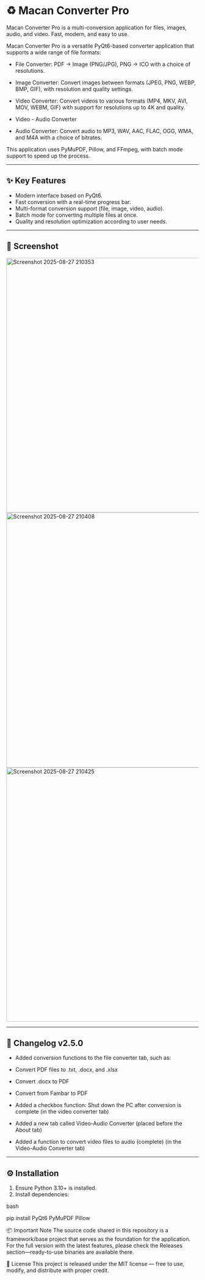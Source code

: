 # ♻️ Macan Converter Pro

Macan Converter Pro is a multi-conversion application for files, images, audio, and video.
Fast, modern, and easy to use.

Macan Converter Pro is a versatile PyQt6-based converter application that supports a wide range of file formats:
- File Converter: PDF → Image (PNG/JPG), PNG → ICO with a choice of resolutions.

- Image Converter: Convert images between formats (JPEG, PNG, WEBP, BMP, GIF), with resolution and quality settings.
- Video Converter: Convert videos to various formats (MP4, MKV, AVI, MOV, WEBM, GIF) with support for resolutions up to 4K and quality.
- Video - Audio Converter
- Audio Converter: Convert audio to MP3, WAV, AAC, FLAC, OGG, WMA, and M4A with a choice of bitrates.

This application uses PyMuPDF, Pillow, and FFmpeg, with batch mode support to speed up the process.

---

## ✨ Key Features
- Modern interface based on PyQt6.
- Fast conversion with a real-time progress bar.
- Multi-format conversion support (file, image, video, audio).
- Batch mode for converting multiple files at once.
- Quality and resolution optimization according to user needs.

---

## 📸 Screenshot
<img width="654" height="667" alt="Screenshot 2025-08-27 210353" src="https://github.com/user-attachments/assets/8a35bd2c-21a4-4a89-acf4-30020e377f2a" />
<img width="654" height="668" alt="Screenshot 2025-08-27 210408" src="https://github.com/user-attachments/assets/486b9b24-7363-4a8c-9acc-413dc2aec840" />
<img width="653" height="666" alt="Screenshot 2025-08-27 210425" src="https://github.com/user-attachments/assets/f6c45137-e70b-479d-bea5-aa65a7fe79ca" />

---
## 📜 Changelog v2.5.0
- Added conversion functions to the file converter tab, such as:
- Convert PDF files to .txt, .docx, and .xlsx
- Convert .docx to PDF
- Convert from Fambar to PDF

- Added a checkbox function: Shut down the PC after conversion is complete (in the video converter tab)
- Added a new tab called Video-Audio Converter (placed before the About tab)
- Added a function to convert video files to audio (complete) (in the Video-Audio Converter tab)

---

## ⚙️ Installation
1. Ensure Python 3.10+ is installed.
2. Install dependencies:

bash

pip install PyQt6 PyMuPDF Pillow

📦 Important Note
The source code shared in this repository is a framework/base project that serves as the foundation for the application.
For the full version with the latest features, please check the Releases section—ready-to-use binaries are available there.

📖 License
This project is released under the MIT license — free to use, modify, and distribute with proper credit.
